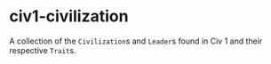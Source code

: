 # civ1-civilization

A collection of the `Civilization`s and `Leader`s found in Civ 1 and their respective `Trait`s.

